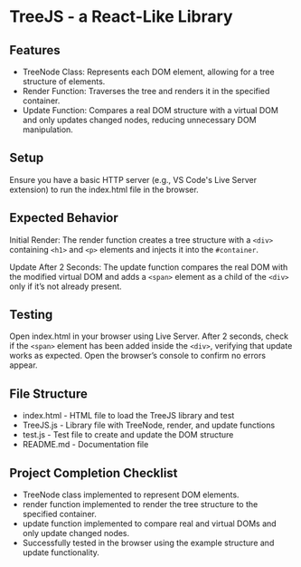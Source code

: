 #  TreeJS - a React-Like Library 

## Features
- TreeNode Class: Represents each DOM element, allowing for a tree structure of elements.
- Render Function: Traverses the tree and renders it in the specified container.
- Update Function: Compares a real DOM structure with a virtual DOM and only updates changed nodes, reducing unnecessary DOM manipulation.

## Setup
Ensure you have a basic HTTP server (e.g., VS Code's Live Server extension) to run the index.html file in the browser.

## Expected Behavior
Initial Render: The render function creates a tree structure with a `<div>` containing `<h1>` and `<p>` elements and injects it into the `#container`.

Update After 2 Seconds: The update function compares the real DOM with the modified virtual DOM and adds a `<span>` element as a child of the `<div>` only if it’s not already present.

## Testing
Open index.html in your browser using Live Server.
After 2 seconds, check if the `<span>` element has been added inside the `<div>`, verifying that update works as expected.
Open the browser’s console to confirm no errors appear.

## File Structure

- index.html - HTML file to load the TreeJS library and test
- TreeJS.js - Library file with TreeNode, render, and update functions
- test.js - Test file to create and update the DOM structure
- README.md - Documentation file

## Project Completion Checklist
- TreeNode class implemented to represent DOM elements.
- render function implemented to render the tree structure to the specified container.
- update function implemented to compare real and virtual DOMs and only update changed nodes.
- Successfully tested in the browser using the example structure and update functionality.